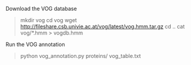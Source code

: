 
Download the VOG database

> mkdir vog
> cd vog
> wget http://fileshare.csb.univie.ac.at/vog/latest/vog.hmm.tar.gz
> cd ..
> cat vog/*.hmm > vogdb.hmm

Run the VOG annotation

> python vog_annotation.py proteins/ vog_table.txt

